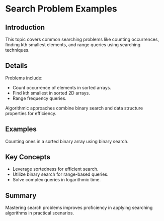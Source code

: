 # Search Problem Examples

## Introduction
This topic covers common searching problems like counting occurrences, finding kth smallest elements, and range queries using searching techniques.

## Details
Problems include:

- Count occurrence of elements in sorted arrays.  
- Find kth smallest in sorted 2D arrays.  
- Range frequency queries.

Algorithmic approaches combine binary search and data structure properties for efficiency.

## Examples
Counting ones in a sorted binary array using binary search.

## Key Concepts
- Leverage sortedness for efficient search.  
- Utilize binary search for range-based queries.  
- Solve complex queries in logarithmic time.

## Summary
Mastering search problems improves proficiency in applying searching algorithms in practical scenarios.
